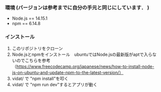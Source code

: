### 環境 (バージョンは参考までに自分の手元と同じにしています． )
* Node.js == 14.15.1
* npm == 6.14.8
### インストール
1. このリポジトリをクローン
2. Node.jsとnpmをインストール　ubuntuではNode.jsの最新版がaptで入らないのでこちらを参考（https://www.freecodecamp.org/japanese/news/how-to-install-node-js-on-ubuntu-and-update-npm-to-the-latest-version/）
3. vidat/ で "npm install"を叩く
4. vidat/ で "npm run dev"するとアプリが動く
